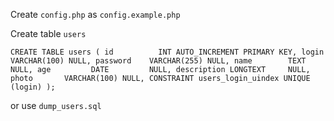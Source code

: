 Create `config.php` as `config.example.php`

Create table `users`

`CREATE TABLE users
 (
   id          INT AUTO_INCREMENT
     PRIMARY KEY,
   login       VARCHAR(100) NULL,
   password    VARCHAR(255) NULL,
   name        TEXT         NULL,
   age         DATE         NULL,
   description LONGTEXT     NULL,
   photo       VARCHAR(100) NULL,
   CONSTRAINT users_login_uindex
   UNIQUE (login)
 );
`

or use `dump_users.sql`